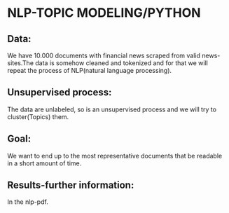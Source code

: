 # NLP-TOPIC MODELING/PYTHON

Data:
-----
We have 10.000 documents with financial news scraped from valid news-sites.The data is somehow cleaned and tokenized and for that we will repeat the process of NLP(natural language processing).

Unsupervised process:
---------------------
The data are unlabeled, so is an unsupervised process and we will try to cluster(Topics) them.

Goal:
-----
We want to end up to the most representative documents that be readable in a short amount of time.

Results-further information:
----------------------------
In the nlp-pdf.


